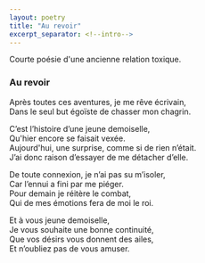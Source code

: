 ```yaml
---
layout: poetry
title: "Au revoir"
excerpt_separator: <!--intro-->
---
```


Courte poésie d'une ancienne relation toxique.

<!--intro-->

### Au revoir

Après toutes ces aventures, je me rêve écrivain,  
Dans le seul but égoïste de chasser mon chagrin.  

C’est l’histoire d’une jeune demoiselle,  
Qu'hier encore se faisait vexée.  
Aujourd'hui, une surprise, comme si de rien n’était.  
J’ai donc raison d’essayer de me détacher d’elle.

De toute connexion, je n’ai pas su m’isoler,  
Car l’ennui a fini par me piéger.  
Pour demain je réitère le combat,  
Qui de mes émotions fera de moi le roi.  

Et à vous jeune demoiselle,  
Je vous souhaite une bonne continuité,  
Que vos désirs vous donnent des ailes,  
Et n’oubliez pas de vous amuser. 
